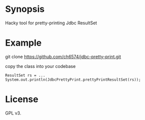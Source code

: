 # Synopsis
Hacky tool for pretty-printing Jdbc ResultSet

# Example
git clone https://github.com/ch6574/jdbc-pretty-print.git

copy the class into your codebase

```
ResultSet rs = ...
System.out.println(JdbcPrettyPrint.prettyPrintResultSet(rs));
```

# License
GPL v3.